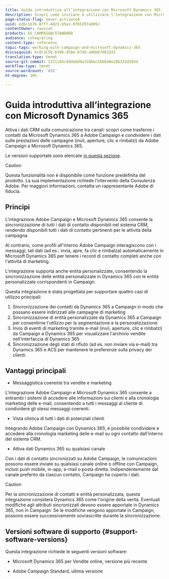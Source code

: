 ```yaml
---
title: Guida introduttiva all’integrazione con Microsoft Dynamics 365
description: Scopri come iniziare a utilizzare l'integrazione con Microsoft Dynamics 365
page-status-flag: never-activated
uuid: ed6c1b76-87f7-4d23-b5e2-0765297a905c
contentOwner: sauviat
products: SG_CAMPAIGN/STANDARD
audience: integrating
content-type: reference
topic-tags: working-with-campaign-and-microsoft-dynamics-365
discoiquuid: 6c0c3c5b-b596-459e-87dd-a06bb7d633d2
translation-type: tm+mt
source-git-commit: 1321c84c49de6d9a318bbc5bb8a0e28b332d2b5d
workflow-type: tm+mt
source-wordcount: '431'
ht-degree: 10%

---
```



# Guida introduttiva all’integrazione con Microsoft Dynamics 365

Attiva i dati CRM sulla comunicazione tra canali: scopri come trasferire i contatti da Microsoft Dynamics 365 a  Adobe Campaign e condividere i dati sulle prestazioni delle campagne (invii, aperture, clic e rimbalzi) da  Adobe Campaign a Microsoft Dynamics 365.

Le versioni supportate sono elencate [in questa sezione](#support-software-versions).

>[!CAUTION]
>
>Questa funzionalità non è disponibile come funzione predefinita del prodotto. La sua implementazione richiede l’intervento della Consulenza Adobe. Per maggiori informazioni, contatta un rappresentante Adobe di fiducia.

## Principi

L&#39;integrazione  Adobe Campaign e Microsoft Dynamics 365 consente la sincronizzazione di tutti i dati di contatto disponibili nel sistema CRM, rendendo disponibili tutti i dati di contatto pertinenti per le attività della campagna.

Al contrario, come profili all&#39;interno  Adobe Campaign interagiscono con i messaggi, tali dati (ad es.: invia, apre, fa clic e rimbalza) automaticamente in Microsoft Dynamics 365 per tenere i record di contatto completi anche con l&#39;attività di marketing.

L&#39;integrazione supporta anche entità personalizzate, consentendo la sincronizzazione delle entità [](../../integrating/using/map-campaign-custom-resources-and-dynamics-365-custom-entities.md) personalizzate in Dynamics 365 con le entità personalizzate corrispondenti in Campaign.

Questa integrazione è stata progettata per supportare quattro casi di utilizzo principali:

1. Sincronizzazione dei contatti da Dynamics 365 a Campaign in modo che possano essere indirizzati alle campagne di marketing
1. Sincronizzazione di entità personalizzate da Dynamics 365 a Campaign per consentirne l&#39;utilizzo per la segmentazione e la personalizzazione
1. Invio di eventi di marketing tramite e-mail (invii, aperture, clic e rimbalzi) da Campaign a Dynamics 365 per visualizzare l&#39;archivio vendite nell&#39;interfaccia di Dynamics 365
1. Sincronizzazione degli stati di rifiuto (ad es. non inviare via e-mail) tra Dynamics 365 e ACS per mantenere le preferenze sulla privacy dei clienti.

## Vantaggi principali

* Messaggistica coerente tra vendite e marketing

L&#39;integrazione  Adobe Campaign e Microsoft Dynamics 365 consente a entrambi i sistemi di accedere alle informazioni sui clienti e alla cronologia marketing delle e-mail, consentendo a tutti i messaggi al cliente di condividere gli stessi messaggi coerenti.

* Vista olistica di tutti i dati di potenziali clienti

Integrando  Adobe Campaign con Dynamics 365, è possibile condividere e accedere alla cronologia marketing delle e-mail su ogni contatto dall&#39;interno del sistema CRM.

* Attiva dati Dynamics 365 su qualsiasi canale

Con i dati di contatto sincronizzati su  Adobe Campaign, le comunicazioni possono essere inviate su qualsiasi canale online o offline con Campaign, inclusi push mobile, in-app, e-mail o posta diretta. Indipendentemente dal canale preferito da ciascun contatto, Campaign ha coperto i dati.

>[!CAUTION]
>
>Per la sincronizzazione di contatti e entità personalizzata, questa integrazione considera Dynamics 365 come l&#39;origine della verità.  Eventuali modifiche agli attributi sincronizzati devono essere apportate in Dynamics 365, non in Campaign.  Se le modifiche vengono apportate in Campaign, possono essere successivamente sovrascritte durante la sincronizzazione.

## Versioni software di supporto {#support-software-versions}

Questa integrazione richiede le seguenti versioni software:

* Microsoft Dynamics 365 per Vendite online, versione più recente

*  Adobe Campaign Standard, ultima versione
